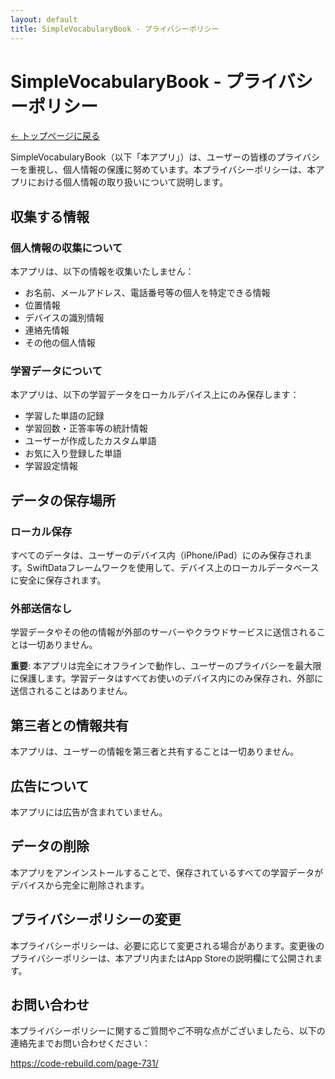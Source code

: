 ```yaml
---
layout: default
title: SimpleVocabularyBook - プライバシーポリシー
---
```


# SimpleVocabularyBook - プライバシーポリシー

[← トップページに戻る](index.md)

SimpleVocabularyBook（以下「本アプリ」）は、ユーザーの皆様のプライバシーを重視し、個人情報の保護に努めています。本プライバシーポリシーは、本アプリにおける個人情報の取り扱いについて説明します。

## 収集する情報

### 個人情報の収集について

本アプリは、以下の情報を収集いたしません：

- お名前、メールアドレス、電話番号等の個人を特定できる情報
- 位置情報
- デバイスの識別情報
- 連絡先情報
- その他の個人情報

### 学習データについて

本アプリは、以下の学習データをローカルデバイス上にのみ保存します：

- 学習した単語の記録
- 学習回数・正答率等の統計情報
- ユーザーが作成したカスタム単語
- お気に入り登録した単語
- 学習設定情報

## データの保存場所

### ローカル保存

すべてのデータは、ユーザーのデバイス内（iPhone/iPad）にのみ保存されます。SwiftDataフレームワークを使用して、デバイス上のローカルデータベースに安全に保存されます。

### 外部送信なし

学習データやその他の情報が外部のサーバーやクラウドサービスに送信されることは一切ありません。

**重要**: 本アプリは完全にオフラインで動作し、ユーザーのプライバシーを最大限に保護します。学習データはすべてお使いのデバイス内にのみ保存され、外部に送信されることはありません。

## 第三者との情報共有

本アプリは、ユーザーの情報を第三者と共有することは一切ありません。

## 広告について

本アプリには広告が含まれていません。

## データの削除

本アプリをアンインストールすることで、保存されているすべての学習データがデバイスから完全に削除されます。

## プライバシーポリシーの変更

本プライバシーポリシーは、必要に応じて変更される場合があります。変更後のプライバシーポリシーは、本アプリ内またはApp Storeの説明欄にて公開されます。

## お問い合わせ

本プライバシーポリシーに関するご質問やご不明な点がございましたら、以下の連絡先までお問い合わせください：

https://code-rebuild.com/page-731/
